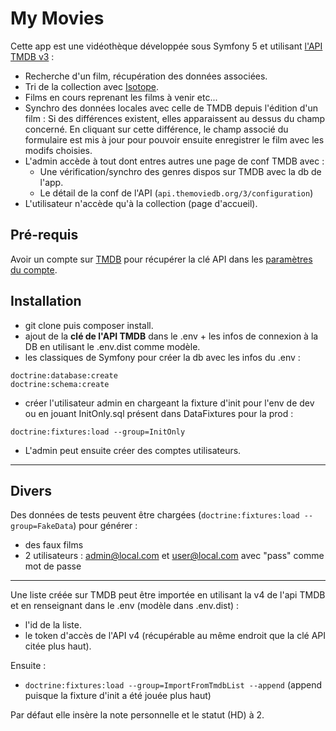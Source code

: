 # My Movies

Cette app est une vidéothèque développée sous Symfony 5 et utilisant [l'API TMDB v3](https://developers.themoviedb.org/3) :
* Recherche d'un film, récupération des données associées.
* Tri de la collection avec [Isotope](https://isotope.metafizzy.co).
* Films en cours reprenant les films à venir etc...
* Synchro des données locales avec celle de TMDB depuis l'édition d'un film : Si des différences existent, elles apparaissent au dessus du champ concerné. En cliquant sur cette différence, le champ associé du formulaire est mis à jour pour pouvoir ensuite enregistrer le film avec les modifs choisies.
* L'admin accède à tout dont entres autres une page de conf TMDB avec :
  * Une vérification/synchro des genres dispos sur TMDB avec la db de l'app.
  * Le détail de la conf de l'API (`api.themoviedb.org/3/configuration`)
* L'utilisateur n'accède qu'à la collection (page d'accueil).

## Pré-requis
Avoir un compte sur [TMDB](https://www.themoviedb.org/) pour récupérer la clé API dans les [paramètres du compte](https://www.themoviedb.org/settings/api).

## Installation

* git clone puis composer install.
* ajout de la **clé de l'API TMDB** dans le .env + les infos de connexion à la DB en utilisant le .env.dist comme modèle.
* les classiques de Symfony pour créer la db avec les infos du .env :   
```console
doctrine:database:create
doctrine:schema:create
```
* créer l'utilisateur admin en chargeant la fixture d'init pour l'env de dev ou en jouant InitOnly.sql présent dans DataFixtures pour la prod :

```
doctrine:fixtures:load --group=InitOnly
```

* L'admin peut ensuite créer des comptes utilisateurs.

---
## Divers
Des données de tests peuvent être chargées (`doctrine:fixtures:load --group=FakeData`) pour générer : 
* des faux films 
* 2 utilisateurs : admin@local.com et user@local.com avec "pass" comme mot de passe
---
Une liste créée sur TMDB peut être importée en utilisant la v4 de l'api TMDB et en renseignant dans le .env (modèle dans .env.dist) :
* l'id de la liste.
* le token d'accès de l'API v4 (récupérable au même endroit que la clé API citée plus haut).

Ensuite :
* `doctrine:fixtures:load --group=ImportFromTmdbList --append` (append puisque la fixture d'init a été jouée plus haut)

Par défaut elle insère la note personnelle et le statut (HD) à 2.

